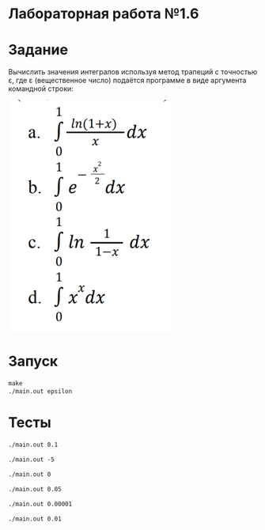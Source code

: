 # Лабораторная работа №1.6

# Задание
Вычислить значения интегралов используя метод трапеций с точностью ε, где ε
(вещественное число) подаётся программе в виде аргумента командной строки:

![alt text](image.png)

# Запуск

```
make
./main.out epsilon
```

# Тесты
```
./main.out 0.1
```

```
./main.out -5
```

```
./main.out 0
```

```
./main.out 0.05
```

```
./main.out 0.00001
```

```
./main.out 0.01
```